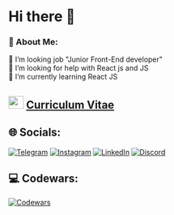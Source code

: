 # Hi there 👋

### 💫 About Me:
🔭 I’m looking job "Junior Front-End developer"<br>🤝 I’m looking for help with React js and JS<br>🌱 I’m currently learning React JS<br>

## <img src="https://raw.githubusercontent.com/justkwer/justkwer/curriculum-vitae/public/favicon.ico" width="30" height="25" /> [Curriculum Vitae](https://alexmoore.netlify.app/)

## 🌐 Socials:
[![Telegram](https://img.shields.io/badge/Telegram-%230077B5.svg?logo=Telegram&logoColor=white)](https://t.me/justkwer) [![Instagram](https://img.shields.io/badge/Instagram-%23E4405F.svg?logo=Instagram&logoColor=white)](https://www.instagram.com/justkwer/) [![LinkedIn](https://img.shields.io/badge/LinkedIn-%230077B5.svg?logo=linkedin&logoColor=white)](https://www.linkedin.com/in/kwer/) [![Discord](https://img.shields.io/badge/Discord-%237289DA.svg?logo=discord&logoColor=white)](https://discordapp.com/users/231784681673064450/)

## 💻 Codewars:
[![Codewars](https://www.codewars.com/users/Kwer/badges/large?logo=codewars&logoColor=white)](https://www.codewars.com/users/Kwer)
